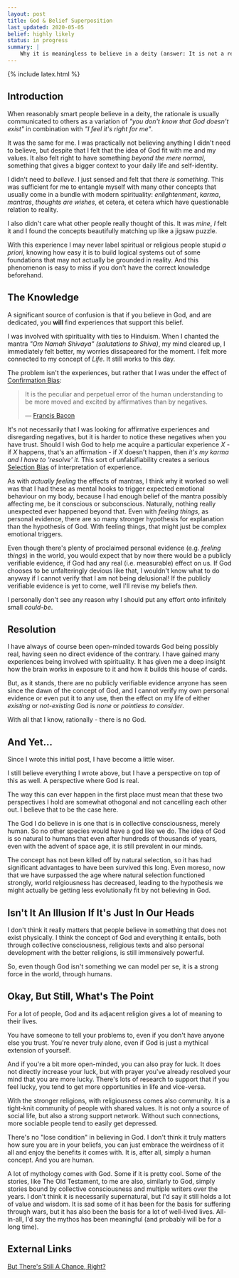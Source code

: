 ```yaml
---
layout: post
title: God & Belief Superposition
last_updated: 2020-05-05
belief: highly likely
status: in progress
summary: |
    Why it is meaningless to believe in a deity (answer: It is not a reliably accurate model of reality!) and how I reached this understanding. Also, paradoxically, how I still believe in god.
---
```

{% include latex.html %}

## Introduction

When reasonably smart people believe in a deity, the rationale is usually communicated to others as a variation of _"you don't know that God doesn't exist"_ in combination with _"I feel it's right for me"_. 

It was the same for me. I was practically not believing anything I didn't need to believe, but despite that I felt that the idea of God fit with me and my values. It also felt right to have something _beyond the mere normal_, something that gives a bigger context to your daily life and self-identity.

I didn't need to _believe_. I just sensed and felt that _there is something_. This was sufficient for me to entangle myself with many other concepts that usually come in a bundle with modern spirituality: _enlightenment_, _karma_, _mantras_, _thoughts are wishes_, et cetera, et cetera which have questionable relation to reality.

I also didn't care what other people really thought of this. It was _mine_, _I_ felt it and I found the concepts beautifully matching up like a jigsaw puzzle. 

With this experience I may never label spiritual or religious people stupid _a priori_, knowing how easy it is to build logical systems out of some foundations that may not actually be grounded in reality. And this phenomenon is easy to miss if you don't have the correct knowledge beforehand.

## The Knowledge

A significant source of confusion is that if you believe in God, and are dedicated, you **will** find experiences that support this belief.

I was involved with spirituality with ties to Hinduism. When I chanted the mantra _"Om Namah Shivaya" (salutations to Shiva)_, my mind cleared up, I immediately felt better, my worries dissapeared for the moment. I felt more connected to my concept of _Life_. It still works to this day.

The problem isn't the experiences, but rather that I was under the effect of [Confirmation Bias](https://en.wikipedia.org/wiki/Confirmation_bias):

> It is the peculiar and perpetual error of the human understanding to be more moved and excited by affirmatives than by negatives. 
>
> &mdash; [Francis Bacon](https://en.wikipedia.org/wiki/Francis_Bacon)

It's not necessarily that I was looking for affirmative experiences and disregarding negatives, but it is harder to notice these negatives when you have trust. Should I wish God to help me acquire a particular experience _X_ - if _X_ happens, that's an affirmation - if _X_ doesn't happen, then _it's my karma and I have to 'resolve' it_. This sort of unfalsifiability creates a serious [Selection Bias](https://en.wikipedia.org/wiki/Selection_bias) of interpretation of experience.

As with _actually feeling_ the effects of mantras, I think why it worked so well was that I had these as mental hooks to trigger expected emotional behaviour on my body, because I had enough belief of the mantra possibly affecting me, be it conscious or subconscious. Naturally, nothing really unexpected ever happened beyond that. Even with _feeling things_, as personal evidence, there are so many stronger hypothesis for explanation than the hypothesis of God. With feeling things, that might just be complex emotional triggers.

Even though there's plenty of proclaimed personal evidence (e.g. _feeling things_) in the world, you would expect that by now there would be a publicly verifiable evidence, if God had any real (i.e. measurable) effect on us. If God chooses to be unfalteringly devious like that, I wouldn't know what to do anyway if I cannot verify that I am not being delusional! If the publicly verifiable evidence is yet to come, well I'll revise my beliefs _then_. 

I personally don't see any reason why I should put any effort onto infinitely small _could-be_.

## Resolution

I have always of course been open-minded towards God being possibly real, having seen no direct evidence of the contrary. I have gained many experiences being involved with spirituality. It has given me a deep insight how the brain works in exposure to it and how it builds this house of cards.

But, as it stands, there are no publicly verifiable evidence anyone has seen since the dawn of the concept of God, and I cannot verify my own personal evidence or even put it to any use, then the effect on my life of either _existing_ or _not-existing_ God is _none_ or _pointless to consider_.

With all that I know, rationally - there is no God.

## And Yet...

Since I wrote this initial post, I have become a little wiser. 

I still believe everything I wrote above, but I have a perspective on top of this as well. A perspective where God is real.

The way this can ever happen in the first place must mean that these two perspectives I hold are somewhat othogonal and not cancelling each other out. I believe that to be the case here.

The God I do believe in is one that is in collective consciousness, merely human. So no other species would have a god like we do. The idea of God is so natural to humans that even after hundreds of thousands of years, even with the advent of space age, it is still prevalent in our minds. 

The concept has not been killed off by natural selection, so it has had significant advantages to have been survived this long. Even moreso, now that we have surpassed the age where natural selection functioned strongly, world relgiousness has decreased, leading to the hypothesis we might actually be getting less evolutionally fit by not believing in God.


## Isn't It An Illusion If It's Just In Our Heads

I don't think it really matters that people believe in something that does not exist physically. I think the concept of God and everything it entails, both through collective consciousness, religious texts and also personal development with the better religions, is still immensively powerful. 

So, even though God isn't something we can model per se, it is a strong force in the world, through humans.

## Okay, But Still, What's The Point

For a lot of people, God and its adjacent religion gives a lot of meaning to their lives. 

You have someone to tell your problems to, even if you don't have anyone else you trust. You're never truly alone, even if God is just a mythical extension of yourself.

And if you're a bit more open-minded, you can also pray for luck. It does not directly increase your luck, but with prayer you've already resolved your mind that you are more lucky. There's lots of research to support that if you feel lucky, you tend to get more opportunities in life and vice-versa. 

With the stronger religions, with religiousness comes also community. It is a tight-knit community of people with shared values. It is not only a source of social life, but also a strong support network. Without such connections, more sociable people tend to easily get depressed.

There's no "lose condition" in believing in God. I don't think it truly matters how sure you are in your beliefs, you can just embrace the weirdness of it all and enjoy the benefits it comes with. It is, after all, simply a human concept. And you are human.

A lot of mythology comes with God. Some if it is pretty cool. Some of the stories, like The Old Testament, to me are also, similarly to God, simply stories bound by collective consciousness and multiple writers over the years. I don't think it is necessarily supernatural, but I'd say it still holds a lot of value and wisdom. It is sad some of it has been for the basis for suffering through wars, but it has also been the basis for a lot of well-lived lives. All-in-all, I'd say the mythos has been meaningful (and probably will be for a long time). 


## External Links

[But There's Still A Chance, Right?](http://lesswrong.com/lw/ml/but_theres_still_a_chance_right/)



